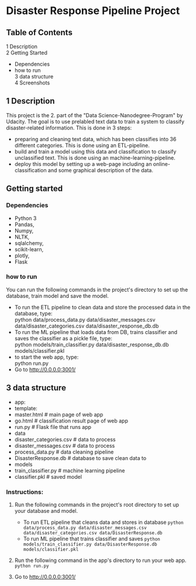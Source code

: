 # Disaster Response Pipeline Project


## Table of Contents
1 Description  
2 Getting Started  
 - Dependencies
 - how to run  
3 data structure  
4 Screenshots  
## 1 Description
This project is the 2. part of the "Data Science-Nanodegree-Program" by Udacity.
The goal is to use prelabled text data to train a system to classify disaster-related information.
This is done in 3 steps:  
- preparing and cleaning text data, which has been classifies into 36 different categories. This is done using an ETL-pipeline.  
- build and train a model using this data and classification to classify unclassified text. This is done using an machine-learning-pipeline.  
- deploy this model by setting up a web-page including an online-classification and some graphical description of the data.  
## Getting started
### Dependencies  
  - Python 3
  - Pandas,
  - Numpy,
  - NLTK,
  - sqlalchemy,
  - scikit-learn,
  - plotly,
  - Flask  
### how to run
You can run the following commands in the project's directory to set up the database, train model and save the model.  
-  To run the ETL pipeline to clean data and store the processed data in the database, type:  
python data/process_data.py data/disaster_messages.csv data/disaster_categories.csv data/disaster_response_db.db
-  To run the ML pipeline that loads data from DB, trains classifier and saves the classifier as a pickle file, type:  
python models/train_classifier.py data/disaster_response_db.db models/classifier.pkl
-  to start the web app, type:  
python run.py
-  Go to http://0.0.0.0:3001/
## 3 data structure  
- app:  
 - template:
  - master.html # main page of web app  
  - go.html # classification result page of web app
  - run.py # Flask file that runs app
- data 
 - disaster_categories.csv # data to process  
 - disaster_messages.csv # data to process
 - process_data.py # data cleaning pipeline
 - DisasterResponse.db # database to save clean data to
- models
 - train_classifier.py # machine learning pipeline
 - classifier.pkl # saved model
### Instructions:
1. Run the following commands in the project's root directory to set up your database and model.

    - To run ETL pipeline that cleans data and stores in database
        `python data/process_data.py data/disaster_messages.csv data/disaster_categories.csv data/DisasterResponse.db`
    - To run ML pipeline that trains classifier and saves
        `python models/train_classifier.py data/DisasterResponse.db models/classifier.pkl`

2. Run the following command in the app's directory to run your web app.
    `python run.py`

3. Go to http://0.0.0.0:3001/
